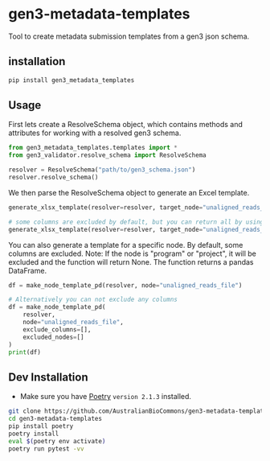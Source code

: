 # gen3-metadata-templates
Tool to create metadata submission templates from a gen3 json schema.

## installation
```bash
pip install gen3_metadata_templates
```

## Usage

First lets create a ResolveSchema object, which contains methods and attributes for working with a resolved gen3 schema.
```python
from gen3_metadata_templates.templates import *
from gen3_validator.resolve_schema import ResolveSchema

resolver = ResolveSchema("path/to/gen3_schema.json")
resolver.resolve_schema()
```
We then parse the ResolveSchema object to generate an Excel template.
```python
generate_xlsx_template(resolver=resolver, target_node="unaligned_reads_file", output_filename="unaligned_reads_file.xlsx")

# some columns are excluded by default, but you can return all by using
generate_xlsx_template(resolver=resolver, target_node="unaligned_reads_file", output_filename="unaligned_reads_file.xlsx", exclude_columns= [])
```
You can also generate a template for a specific node.
By default, some columns are excluded.
Note: If the node is "program" or "project", it will be excluded and the function will return None.
The function returns a pandas DataFrame.
```python
df = make_node_template_pd(resolver, node="unaligned_reads_file")

# Alternatively you can not exclude any columns
df = make_node_template_pd(
    resolver,
    node="unaligned_reads_file",
    exclude_columns=[],
    excluded_nodes=[]
)
print(df)

```

## Dev Installation
- Make sure you have [Poetry](https://python-poetry.org/docs/#installing-with-pipx) `version 2.1.3` installed.
```bash
git clone https://github.com/AustralianBioCommons/gen3-metadata-templates.git
cd gen3-metadata-templates
pip install poetry
poetry install
eval $(poetry env activate)
poetry run pytest -vv
```